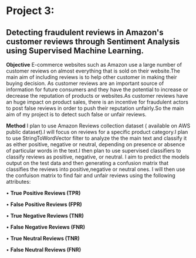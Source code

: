 # Project 3:
## Detecting fraudulent reviews in Amazon's customer reviews through Sentiment Analysis using Supervised Machine Learning.

**Objective**
E-commerce websites such as Amazon use a large number of customer reviews on almost everything that is sold on their website.The main aim of including reviews is to help other customer in making their buying decision. As customer reviews are an important source of information for future consumers and they have the potential to  increase or decrease the reputation of products or websites.As customer reviews have an huge impact on product sales, there is an incentive for fraudulent actors to post false reviews in order to push their reputation unfairly.So the main aim of my project is to detect such false or unfair reviews.

**Method**
I plan to use Amazon Reviews collection dataset ( available on AWS public dataset).I will focus on reviews for a specific product category.I plan to use StringToWordVector filter to analyze the the main text and classify it as either positive, negative or neutral, depending on presence or absence of particular words in the text.I then plan to use supervised classifiers to classify reviews as positive, negative, or neutral. I aim to predict the models output on the test data and then generating a confusion matrix that classifies the reviews into positive,negative or neutral ones.
I will then use the confuison matrix to find fair and unfair reviews using the following attributes:

• **True Positive Reviews (TPR)**

• **False Positive Reviews (FPR)**

• **True Negative Reviews (TNR)**

• **False Negative Reviews (FNR)**

• **True Neutral Reviews (TNR)**

• **False Neutral Reviews (FNR)**

